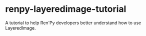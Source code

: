 # renpy-layeredimage-tutorial
A tutorial to help Ren'Py developers better understand how to use LayeredImage.
